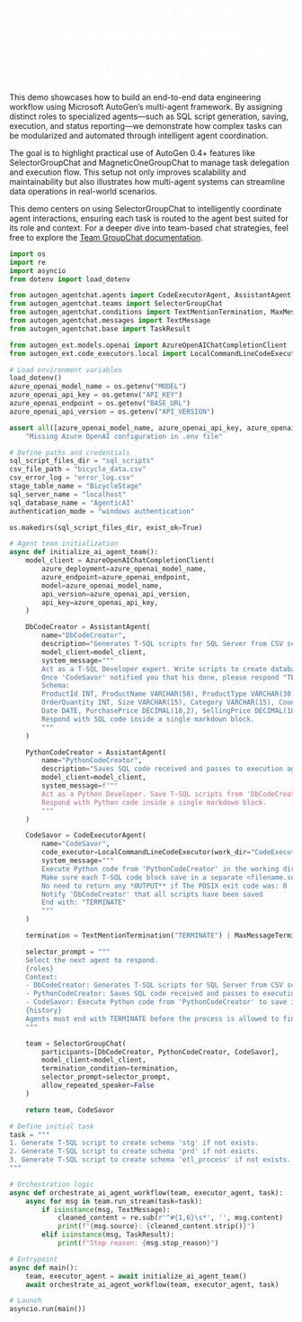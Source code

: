 #
<h1 style="color:white; text-align:center;">
Microsoft AutoGen Multi-Agent: <br>
Coordinating SQL Creation, Execution, and Reporting with AutoGen 0.4+
</h1>
This demo showcases how to build an end-to-end data engineering workflow using Microsoft AutoGen’s multi-agent framework. By assigning distinct roles to specialized agents—such as SQL script generation, saving, execution, and status reporting—we demonstrate how complex tasks can be modularized and automated through intelligent agent coordination.

<br>

The goal is to highlight practical use of AutoGen 0.4+ features like SelectorGroupChat and MagneticOneGroupChat to manage task delegation and execution flow. This setup not only improves scalability and maintainability but also illustrates how multi-agent systems can streamline data operations in real-world scenarios.

This demo centers on using SelectorGroupChat to intelligently coordinate agent interactions, ensuring each task is routed to the agent best suited for its role and context. For a deeper dive into team-based chat strategies, feel free to explore the [Team GroupChat documentation](https://microsoft.github.io/autogen/stable/user-guide/agentchat-user-guide/index.html).


```python
import os
import re
import asyncio
from dotenv import load_dotenv

from autogen_agentchat.agents import CodeExecutorAgent, AssistantAgent
from autogen_agentchat.teams import SelectorGroupChat
from autogen_agentchat.conditions import TextMentionTermination, MaxMessageTermination
from autogen_agentchat.messages import TextMessage
from autogen_agentchat.base import TaskResult

from autogen_ext.models.openai import AzureOpenAIChatCompletionClient
from autogen_ext.code_executors.local import LocalCommandLineCodeExecutor

# Load environment variables
load_dotenv()
azure_openai_model_name = os.getenv("MODEL")
azure_openai_api_key = os.getenv("API_KEY")
azure_openai_endpoint = os.getenv("BASE_URL")
azure_openai_api_version = os.getenv("API_VERSION")

assert all([azure_openai_model_name, azure_openai_api_key, azure_openai_endpoint, azure_openai_api_version]), \
    "Missing Azure OpenAI configuration in .env file"

# Define paths and credentials
sql_script_files_dir = "sql_scripts"
csv_file_path = "bicycle_data.csv"
csv_error_log = "error_log.csv"
stage_table_name = "BicycleStage"
sql_server_name = "localhost"
sql_database_name = "AgenticAI"
authentication_mode = "windows authentication"

os.makedirs(sql_script_files_dir, exist_ok=True)

# Agent team initialization
async def initialize_ai_agent_team():
    model_client = AzureOpenAIChatCompletionClient(
        azure_deployment=azure_openai_model_name,
        azure_endpoint=azure_openai_endpoint,
        model=azure_openai_model_name,
        api_version=azure_openai_api_version,
        api_key=azure_openai_api_key,
    )

    DbCodeCreator = AssistantAgent(
        name="DbCodeCreator",
        description="Generates T-SQL scripts for SQL Server from CSV schema.",
        model_client=model_client,
        system_message="""
        Act as a T-SQL Developer expert. Write scripts to create database schemas and import a CSV with headers into SQL Server.
        Once 'CodeSavor' notified you that his done, please respond "TERMINATE" 
        Schema:
        ProductId INT, ProductName VARCHAR(50), ProductType VARCHAR(30), Color VARCHAR(15),
        OrderQuantity INT, Size VARCHAR(15), Category VARCHAR(15), Country VARCHAR(30),
        Date DATE, PurchasePrice DECIMAL(18,2), SellingPrice DECIMAL(18,2)
        Respond with SQL code inside a single markdown block.
        """
    )

    PythonCodeCreator = AssistantAgent(
        name="PythonCodeCreator",
        description="Saves SQL code received and passes to execution agent.",
        model_client=model_client,
        system_message=f"""
        Act as a Python Developer. Save T-SQL scripts from 'DbCodeCreator' into files under '{sql_script_files_dir}'.
        Respond with Python code inside a single markdown block.
        """
    )

    CodeSavor = CodeExecutorAgent(
        name="CodeSavor",
        code_executor=LocalCommandLineCodeExecutor(work_dir="CodeExecutionEnv"),
        system_message="""
        Execute Python code from 'PythonCodeCreator' in the working directory.
        Make sure each T-SQL code block save in a separate <filename.sql>
        No need to return any *OUTPUT** if The POSIX exit code was: 0
        Notify 'DbCodeCreator' that all scripts have been saved
        End with: "TERMINATE"
        """
    )

    termination = TextMentionTermination("TERMINATE") | MaxMessageTermination(max_messages=10)

    selector_prompt = """
    Select the next agent to respond.
    {roles}
    Context:   
    - DbCodeCreator: Generates T-SQL scripts for SQL Server from CSV schema.
    - PythonCodeCreator: Saves SQL code received and passes to execution agent.
    - CodeSavor: Execute Python code from 'PythonCodeCreator' to save in the working directory.
    {history}
    Agents must end with TERMINATE before the process is allowed to finish.
    """

    team = SelectorGroupChat(
        participants=[DbCodeCreator, PythonCodeCreator, CodeSavor],
        model_client=model_client,
        termination_condition=termination,
        selector_prompt=selector_prompt,
        allow_repeated_speaker=False
    )

    return team, CodeSavor

# Define initial task
task = """
1. Generate T-SQL script to create schema 'stg' if not exists.
2. Generate T-SQL script to create schema 'prd' if not exists.
3. Generate T-SQL script to create schema 'etl_process' if not exists.
"""

# Orchestration logic
async def orchestrate_ai_agent_workflow(team, executor_agent, task):
    async for msg in team.run_stream(task=task):
        if isinstance(msg, TextMessage):
            cleaned_content = re.sub(r'^#{1,6}\s*', '', msg.content)
            print(f"{msg.source}: {cleaned_content.strip()}")
        elif isinstance(msg, TaskResult):
            print(f"Stop reason: {msg.stop_reason}")

# Entrypoint
async def main():
    team, executor_agent = await initialize_ai_agent_team()
    await orchestrate_ai_agent_workflow(team, executor_agent, task)

# Launch
asyncio.run(main())
```
